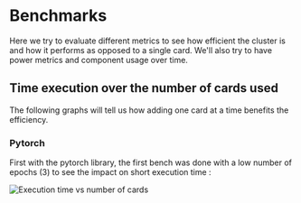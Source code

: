# Benchmarks

Here we try to evaluate different metrics to see how efficient the cluster is and how it performs as opposed to a single card. We'll also try to have power metrics and component usage over time.

## Time execution over the number of cards used

The following graphs will tell us how adding one card at a time benefits the efficiency.

### Pytorch

First with the pytorch library, the first bench was done with a low number of epochs (3) to see the impact on short execution time :

![Execution time vs number of cards]()